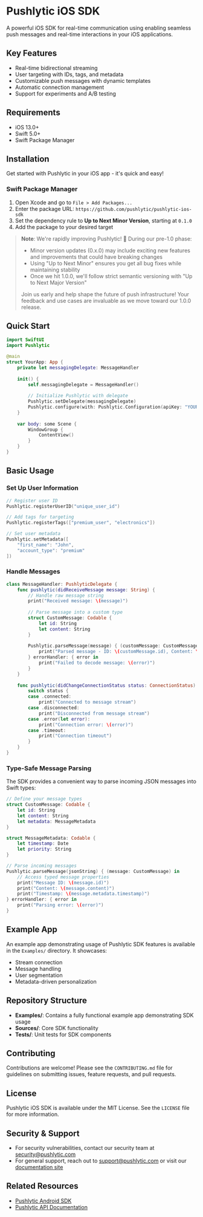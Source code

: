 # Pushlytic iOS SDK

A powerful iOS SDK for real-time communication using enabling seamless push messages and real-time interactions in your iOS applications.

## Key Features
- Real-time bidirectional streaming
- User targeting with IDs, tags, and metadata
- Customizable push messages with dynamic templates
- Automatic connection management
- Support for experiments and A/B testing

## Requirements
- iOS 13.0+
- Swift 5.0+
- Swift Package Manager

## Installation

Get started with Pushlytic in your iOS app - it's quick and easy! 

### Swift Package Manager
1. Open Xcode and go to `File > Add Packages...`
2. Enter the package URL: `https://github.com/pushlytic/pushlytic-ios-sdk`
3. Set the dependency rule to **Up to Next Minor Version**, starting at `0.1.0`
4. Add the package to your desired target

> **Note**: We're rapidly improving Pushlytic! 🚀 During our pre-1.0 phase:
> - Minor version updates (0.x.0) may include exciting new features and improvements that could have breaking changes
> - Using "Up to Next Minor" ensures you get all bug fixes while maintaining stability
> - Once we hit 1.0.0, we'll follow strict semantic versioning with "Up to Next Major Version"
>
> Join us early and help shape the future of push infrastructure! Your feedback and use cases are invaluable as we move toward our 1.0.0 release.

## Quick Start

```swift
import SwiftUI
import Pushlytic

@main
struct YourApp: App {
    private let messagingDelegate: MessageHandler
    
    init() {
        self.messagingDelegate = MessageHandler()
        
        // Initialize Pushlytic with delegate
        Pushlytic.setDelegate(messagingDelegate)
        Pushlytic.configure(with: Pushlytic.Configuration(apiKey: "YOUR_API_KEY"))
    }
    
    var body: some Scene {
        WindowGroup {
            ContentView()
        }
    }
}
```

## Basic Usage

### Set Up User Information
```swift
// Register user ID
Pushlytic.registerUserID("unique_user_id")

// Add tags for targeting
Pushlytic.registerTags(["premium_user", "electronics"])

// Set user metadata
Pushlytic.setMetadata([
    "first_name": "John",
    "account_type": "premium"
])
```

### Handle Messages
```swift
class MessageHandler: PushlyticDelegate {
    func pushlytic(didReceiveMessage message: String) {
        // Handle raw message string
        print("Received message: \(message)")
        
        // Parse message into a custom type
        struct CustomMessage: Codable {
            let id: String
            let content: String
        }
        
        Pushlytic.parseMessage(message) { (customMessage: CustomMessage) in
            print("Parsed message - ID: \(customMessage.id), Content: \(customMessage.content)")
        } errorHandler: { error in
            print("Failed to decode message: \(error)")
        }
    }
    
    func pushlytic(didChangeConnectionStatus status: ConnectionStatus) {
        switch status {
        case .connected:
            print("Connected to message stream")
        case .disconnected:
            print("Disconnected from message stream")
        case .error(let error):
            print("Connection error: \(error)")
        case .timeout:
            print("Connection timeout")
        }
    }
}
```

### Type-Safe Message Parsing
The SDK provides a convenient way to parse incoming JSON messages into Swift types:

```swift
// Define your message types
struct CustomMessage: Codable {
    let id: String
    let content: String
    let metadata: MessageMetadata
}

struct MessageMetadata: Codable {
    let timestamp: Date
    let priority: String
}

// Parse incoming messages
Pushlytic.parseMessage(jsonString) { (message: CustomMessage) in
    // Access typed message properties
    print("Message ID: \(message.id)")
    print("Content: \(message.content)")
    print("Timestamp: \(message.metadata.timestamp)")
} errorHandler: { error in
    print("Parsing error: \(error)")
}
```

## Example App
An example app demonstrating usage of Pushlytic SDK features is available in the `Examples/` directory. It showcases:
- Stream connection
- Message handling
- User segmentation
- Metadata-driven personalization

## Repository Structure
- **Examples/**: Contains a fully functional example app demonstrating SDK usage
- **Sources/**: Core SDK functionality
- **Tests/**: Unit tests for SDK components

## Contributing
Contributions are welcome! Please see the `CONTRIBUTING.md` file for guidelines on submitting issues, feature requests, and pull requests.

## License
Pushlytic iOS SDK is available under the MIT License. See the `LICENSE` file for more information.

## Security & Support
- For security vulnerabilities, contact our security team at [security@pushlytic.com](mailto:security@pushlytic.com)
- For general support, reach out to [support@pushlytic.com](mailto:support@pushlytic.com) or visit our [documentation site](https://pushlytic.com/docs)

## Related Resources
- [Pushlytic Android SDK](https://github.com/pushlytic/pushlytic-android-sdk)
- [Pushlytic API Documentation](https://pushlytic.com/docs)
